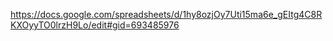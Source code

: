 https://docs.google.com/spreadsheets/d/1hy8ozjOy7Uti15ma6e_gEItg4C8RKXOyyTO0lrzH9Lo/edit#gid=693485976
